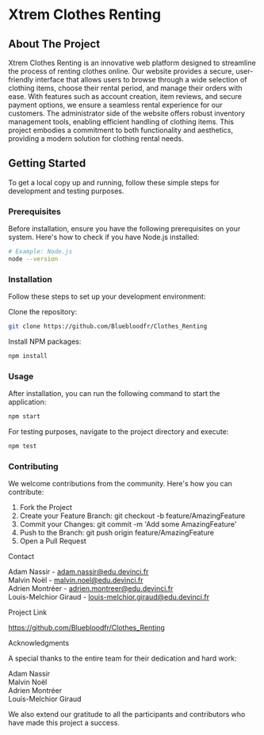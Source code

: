 # Xtrem Clothes Renting

## About The Project

Xtrem Clothes Renting is an innovative web platform designed to streamline the process of renting clothes online. Our website provides a secure, user-friendly interface that allows users to browse through a wide selection of clothing items, choose their rental period, and manage their orders with ease. With features such as account creation, item reviews, and secure payment options, we ensure a seamless rental experience for our customers. The administrator side of the website offers robust inventory management tools, enabling efficient handling of clothing items. This project embodies a commitment to both functionality and aesthetics, providing a modern solution for clothing rental needs.

## Getting Started

To get a local copy up and running, follow these simple steps for development and testing purposes.

### Prerequisites
Before installation, ensure you have the following prerequisites on your system. Here's how to check if you have Node.js installed:

```bash
# Example: Node.js
node --version
```

### Installation
Follow these steps to set up your development environment:

Clone the repository:
```bash
git clone https://github.com/Bluebloodfr/Clothes_Renting
```

Install NPM packages:
```bash
npm install
```

### Usage

After installation, you can run the following command to start the application:
```bash
npm start
```

For testing purposes, navigate to the project directory and execute:
```bash
npm test
```

### Contributing

We welcome contributions from the community. Here's how you can contribute:

1. Fork the Project
2. Create your Feature Branch: git checkout -b feature/AmazingFeature
3. Commit your Changes: git commit -m 'Add some AmazingFeature'
4. Push to the Branch: git push origin feature/AmazingFeature
5. Open a Pull Request

Contact

Adam Nassir - adam.nassir@edu.devinci.fr \
Malvin Noël - malvin.noel@edu.devinci.fr \
Adrien Montréer - adrien.montreer@edu.devinci.fr \
Louis-Melchior Giraud - louis-melchior.giraud@edu.devinci.fr

Project Link

https://github.com/Bluebloodfr/Clothes_Renting

Acknowledgments

A special thanks to the entire team for their dedication and hard work:

Adam Nassir \
Malvin Noël \
Adrien Montréer \
Louis-Melchior Giraud

We also extend our gratitude to all the participants and contributors who have made this project a success.
